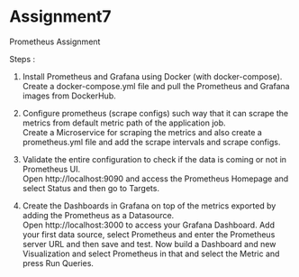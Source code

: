# Assignment7
Prometheus Assignment

Steps :

1. Install Prometheus and Grafana using Docker (with docker-compose).<br>
   Create a docker-compose.yml file and pull the Prometheus and Grafana images from DockerHub.

2. Configure prometheus (scrape configs) such way that it can scrape the metrics from default metric path of the application job.<br>
   Create a Microservice for scraping the metrics and also create a prometheus.yml file and add the scrape intervals and scrape configs.

3. Validate the entire configuration to check if the data is coming or not in Prometheus UI.<br>
   Open http://localhost:9090 and access the Prometheus Homepage and select Status and then go to Targets.

5. Create the Dashboards in Grafana on top of the metrics exported by adding the Prometheus as a Datasource.<br>
   Open http://localhost:3000 to access your Grafana Dashboard.
   Add your first data source, select Prometheus and enter the Prometheus server URL and then save and test.
   Now build a Dashboard and new Visualization and select Prometheus in that and select the Metric and press Run Queries.

